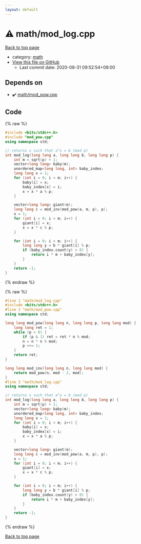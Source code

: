 ```yaml
---
layout: default
---
```


<!-- mathjax config similar to math.stackexchange -->
<script type="text/javascript" async
  src="https://cdnjs.cloudflare.com/ajax/libs/mathjax/2.7.5/MathJax.js?config=TeX-MML-AM_CHTML">
</script>
<script type="text/x-mathjax-config">
  MathJax.Hub.Config({
    TeX: { equationNumbers: { autoNumber: "AMS" }},
    tex2jax: {
      inlineMath: [ ['$','$'] ],
      processEscapes: true
    },
    "HTML-CSS": { matchFontHeight: false },
    displayAlign: "left",
    displayIndent: "2em"
  });
</script>

<script type="text/javascript" src="https://cdnjs.cloudflare.com/ajax/libs/jquery/3.4.1/jquery.min.js"></script>
<script src="https://cdn.jsdelivr.net/npm/jquery-balloon-js@1.1.2/jquery.balloon.min.js" integrity="sha256-ZEYs9VrgAeNuPvs15E39OsyOJaIkXEEt10fzxJ20+2I=" crossorigin="anonymous"></script>
<script type="text/javascript" src="../../assets/js/copy-button.js"></script>
<link rel="stylesheet" href="../../assets/css/copy-button.css" />


# :warning: math/mod_log.cpp

<a href="../../index.html">Back to top page</a>

* category: <a href="../../index.html#7e676e9e663beb40fd133f5ee24487c2">math</a>
* <a href="{{ site.github.repository_url }}/blob/master/math/mod_log.cpp">View this file on GitHub</a>
    - Last commit date: 2020-08-31 09:52:54+09:00




## Depends on

* :heavy_check_mark: <a href="mod_pow.cpp.html">math/mod_pow.cpp</a>


## Code

<a id="unbundled"></a>
{% raw %}
```cpp
#include <bits/stdc++.h>
#include "mod_pow.cpp"
using namespace std;

// returns x such that a^x = b (mod p)
int mod_log(long long a, long long b, long long p) {
    int m = sqrt(p) + 1;
    vector<long long> baby(m);
    unordered_map<long long, int> baby_index;
    long long x = 1;
    for (int i = 0; i < m; i++) {
        baby[i] = x;
        baby_index[x] = i;
        x = x * a % p;
    }

    vector<long long> giant(m);
    long long c = mod_inv(mod_pow(a, m, p), p);
    x = 1;
    for (int i = 0; i < m; i++) {
        giant[i] = x;
        x = x * c % p;
    }

    for (int i = 0; i < m; i++) {
        long long y = b * giant[i] % p;
        if (baby_index.count(y) > 0) {
            return i * m + baby_index[y];
        }
    }
    return -1;
}
```
{% endraw %}

<a id="bundled"></a>
{% raw %}
```cpp
#line 1 "math/mod_log.cpp"
#include <bits/stdc++.h>
#line 2 "math/mod_pow.cpp"
using namespace std;

long long mod_pow(long long n, long long p, long long mod) {
    long long ret = 1;
    while (p > 0) {
        if (p & 1) ret = ret * n % mod;
        n = n * n % mod;
        p >>= 1;
    }
    return ret;
}

long long mod_inv(long long n, long long mod) {
    return mod_pow(n, mod - 2, mod);
}
#line 3 "math/mod_log.cpp"
using namespace std;

// returns x such that a^x = b (mod p)
int mod_log(long long a, long long b, long long p) {
    int m = sqrt(p) + 1;
    vector<long long> baby(m);
    unordered_map<long long, int> baby_index;
    long long x = 1;
    for (int i = 0; i < m; i++) {
        baby[i] = x;
        baby_index[x] = i;
        x = x * a % p;
    }

    vector<long long> giant(m);
    long long c = mod_inv(mod_pow(a, m, p), p);
    x = 1;
    for (int i = 0; i < m; i++) {
        giant[i] = x;
        x = x * c % p;
    }

    for (int i = 0; i < m; i++) {
        long long y = b * giant[i] % p;
        if (baby_index.count(y) > 0) {
            return i * m + baby_index[y];
        }
    }
    return -1;
}

```
{% endraw %}

<a href="../../index.html">Back to top page</a>

